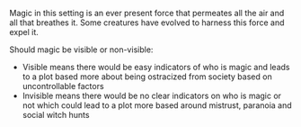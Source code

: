 Magic in this setting is an ever present force that permeates all the air and all that breathes it. Some creatures have evolved to harness this force and expel it.


Should magic be visible or non-visible:
- Visible means there would be easy indicators of who is magic and leads to a plot based more about being ostracized from society based on uncontrollable factors
- Invisible means there would be no clear indicators on who is magic or not which could lead to a plot more based around mistrust, paranoia and social witch hunts